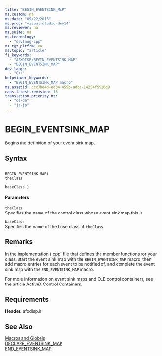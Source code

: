 ```yaml
---
title: "BEGIN_EVENTSINK_MAP"
ms.custom: na
ms.date: "09/22/2016"
ms.prod: "visual-studio-dev14"
ms.reviewer: na
ms.suite: na
ms.technology: 
  - "devlang-cpp"
ms.tgt_pltfrm: na
ms.topic: "article"
f1_keywords: 
  - "AFXDISP/BEGIN_EVENTSINK_MAP"
  - "BEGIN_EVENTSINK_MAP"
dev_langs: 
  - "C++"
helpviewer_keywords: 
  - "BEGIN_EVENTSINK_MAP macro"
ms.assetid: ccc7be4d-ed34-459b-adbc-14254f5916d9
caps.latest.revision: 13
translation.priority.ht: 
  - "de-de"
  - "ja-jp"
---
```

# BEGIN_EVENTSINK_MAP
Begins the definition of your event sink map.  
  
## Syntax  
  
```  
  
BEGIN_EVENTSINK_MAP(  
theClass  
,   
baseClass )  
```  
  
#### Parameters  
 `theClass`  
 Specifies the name of the control class whose event sink map this is.  
  
 `baseClass`  
 Specifies the name of the base class of `theClass`.  
  
## Remarks  
 In the implementation (.cpp) file that defines the member functions for your class, start the event sink map with the `BEGIN_EVENTSINK_MAP` macro, then add macro entries for each event to be notified of, and complete the event sink map with the `END_EVENTSINK_MAP` macro.  
  
 For more information on event sink maps and OLE control containers, see the article [ActiveX Control Containers](../VS_csharp/activex-control-containers.md).  
  
## Requirements  
 **Header:** afxdisp.h  
  
## See Also  
 [Macros and Globals](../VS_csharp/mfc-macros-and-globals.md)   
 [DECLARE_EVENTSINK_MAP](../VS_csharp/declare_eventsink_map.md)   
 [END_EVENTSINK_MAP](../VS_csharp/end_eventsink_map.md)